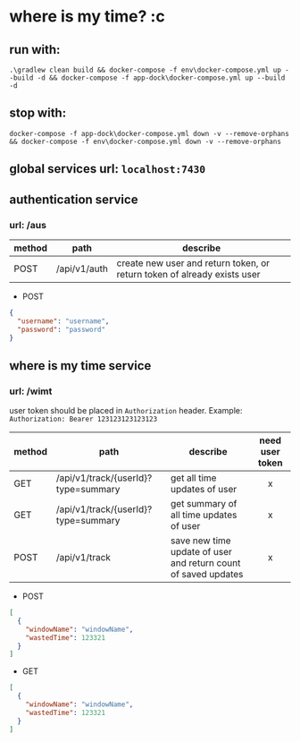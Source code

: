 # where is my time? :c

## run with:
`.\gradlew clean build && docker-compose -f env\docker-compose.yml up --build -d && docker-compose -f app-dock\docker-compose.yml up --build -d`

## stop with:
`docker-compose -f app-dock\docker-compose.yml down -v --remove-orphans && docker-compose -f env\docker-compose.yml down -v --remove-orphans`

## global services url: `localhost:7430`

## authentication service
### url: /aus
| method | path | describe |
| ------ | ---- | -------- |
| POST   | /api/v1/auth | create new user and return token, or return token of already exists user |

- POST
```json
{
  "username": "username",
  "password": "password"
}
```

## where is my time service
### url: /wimt

user token should be placed in `Authorization` header. Example:
`Authorization: Bearer 123123123123123`

| method | path | describe | need user token |
| ------ | ---- | -------- |:---------------:|
| GET    | /api/v1/track/{userId}?type=summary | get all time updates of user | x |
| GET    | /api/v1/track/{userId}?type=summary | get summary of all time updates of user | x |
| POST   | /api/v1/track | save new time update of user and return count of saved updates | x |

- POST
```json
[
  {
    "windowName": "windowName",
    "wastedTime": 123321
  }
]
```
- GET
```json
[
  {
    "windowName": "windowName",
    "wastedTime": 123321
  }
]
```

